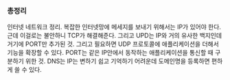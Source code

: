 ### 총정리

인터넷 네트워크 정리. 복잡한 인터넷망에 메세지를 보내기 위해서는 IP가 있어야 한다. 근데 이걸로는 불안하니 TCP가 해결해준다. 그리고 UPD는 IP와 거의 유사한 백지인데 거기에 PORT만 추가된 것. 그리고 필요하면 UDP 프로토콜에 애플리케이션을 더해서 기능을 확장할 수 있다. PORT는 같은 IP안에서 동작하는 애플리케이션을 통신할 때 구분하기 위한 것. DNS는 IP는 변하기 쉽고 기억하기 어려운데 도메인명을 등록하면 편하게 쓸 수 있다.
